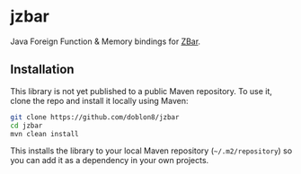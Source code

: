 # jzbar
Java Foreign Function & Memory bindings for
[ZBar](https://zbar.sourceforge.net/).
## Installation
This library is not yet published to a public Maven repository. To use it, clone the repo and install it locally using Maven:
```bash
git clone https://github.com/doblon8/jzbar
cd jzbar
mvn clean install
```
This installs the library to your local Maven repository (`~/.m2/repository`) so you can add it as a dependency in your own projects.
